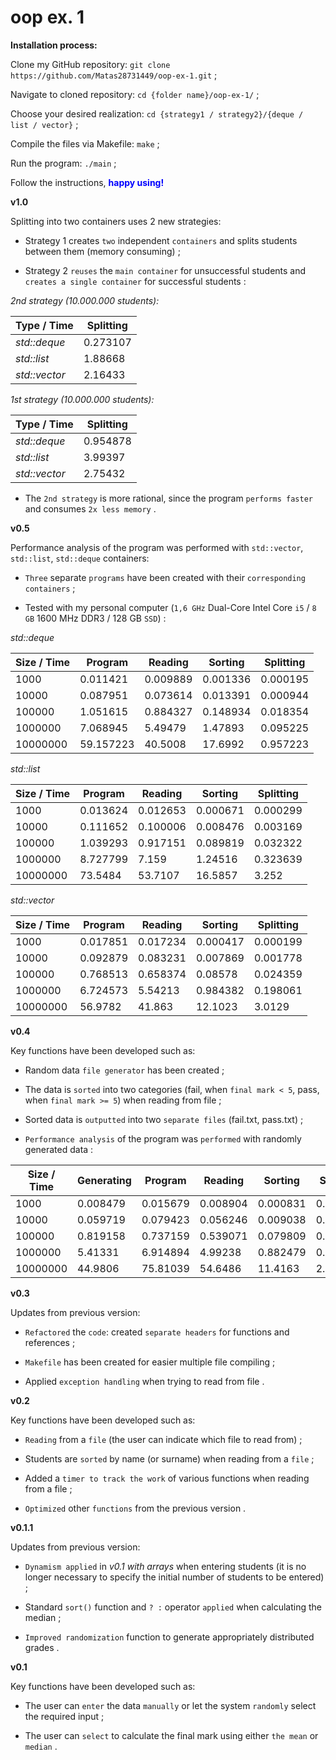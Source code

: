 # oop ex. 1

**Installation process:**

Clone my GitHub repository: `git clone https://github.com/Matas28731449/oop-ex-1.git` ;

Navigate to cloned repository: `cd {folder name}/oop-ex-1/` ;

Choose your desired realization: `cd {strategy1 / strategy2}/{deque / list / vector}` ;

Compile the files via Makefile: `make` ;

Run the program: `./main` ;

Follow the instructions, <b style="color: blue">happy using!</b>

**v1.0**

Splitting into two containers uses 2 new strategies:

- Strategy 1 creates `two` independent `containers` and splits students between them (memory consuming) ;

- Strategy 2 `reuses` the `main container` for unsuccessful students and `creates a single container` for successful students :

*2nd strategy (10.000.000 students):*

| Type / Time   | Splitting |
|---------------|-----------|
| *std::deque*  | 0.273107  |
| *std::list*   | 1.88668   |
| *std::vector* | 2.16433   |

*1st strategy (10.000.000 students):*

| Type / Time   | Splitting |
|---------------|-----------|
| *std::deque*  | 0.954878  |
| *std::list*   | 3.99397   |
| *std::vector* | 2.75432   |

- The `2nd strategy` is more rational, since the program `performs faster` and consumes `2x less memory` .

**v0.5**

Performance analysis of the program was performed with `std::vector`, `std::list`, `std::deque` containers:

- `Three` separate `programs` have been created with their `corresponding containers` ;

- Tested with my personal computer (`1,6 GHz` Dual-Core Intel Core `i5` / `8 GB` 1600 MHz DDR3 / 128 GB `SSD`) :

*std::deque*

| Size / Time | Program   | Reading  | Sorting  | Splitting |
|-------------|-----------|----------|----------|-----------|
| 1000        | 0.011421  | 0.009889 | 0.001336 | 0.000195  |
| 10000       | 0.087951  | 0.073614 | 0.013391 | 0.000944  |
| 100000      | 1.051615  | 0.884327 | 0.148934 | 0.018354  |
| 1000000     | 7.068945  | 5.49479  | 1.47893  | 0.095225  |
| 10000000    | 59.157223 | 40.5008  | 17.6992  | 0.957223  |

*std::list*

| Size / Time | Program  | Reading  | Sorting  | Splitting |
|-------------|----------|----------|----------|-----------|
| 1000        | 0.013624 | 0.012653 | 0.000671 | 0.000299  |
| 10000       | 0.111652 | 0.100006 | 0.008476 | 0.003169  |
| 100000      | 1.039293 | 0.917151 | 0.089819 | 0.032322  |
| 1000000     | 8.727799 | 7.159    | 1.24516  | 0.323639  |
| 10000000    | 73.5484  | 53.7107  | 16.5857  | 3.252     |

*std::vector*

| Size / Time | Program  | Reading  | Sorting  | Splitting |
|-------------|----------|----------|----------|-----------|
| 1000        | 0.017851 | 0.017234 | 0.000417 | 0.000199  |
| 10000       | 0.092879 | 0.083231 | 0.007869 | 0.001778  |
| 100000      | 0.768513 | 0.658374 | 0.08578  | 0.024359  |
| 1000000     | 6.724573 | 5.54213  | 0.984382 | 0.198061  |
| 10000000    | 56.9782  | 41.863   | 12.1023  | 3.0129    |

**v0.4**

Key functions have been developed such as:

- Random data `file generator` has been created ;

- The data is `sorted` into two categories (fail, when `final mark < 5`, pass, when `final mark >= 5`) when reading from file ;

- Sorted data is `outputted` into two `separate files` (fail.txt, pass.txt) ;

- `Performance analysis` of the program was `performed` with randomly generated data :

| Size / Time | Generating | Program  | Reading  | Sorting  | Splitting | Writting `fail.txt` | Writting `pass.txt` |
|-------------|------------|----------|----------|----------|-----------|---------------------|---------------------|
| 1000        | 0.008479   | 0.015679 | 0.008904 | 0.000831 | 0.000393  | 0.000965            | 0.001039            |
| 10000       | 0.059719   | 0.079423 | 0.056246 | 0.009038 | 0.002437  | 0.006754            | 0.004946            |
| 100000      | 0.819158   | 0.737159 | 0.539071 | 0.079809 | 0.020125  | 0.048631            | 0.049521            |
| 1000000     | 5.41331    | 6.914894 | 4.99238  | 0.882479 | 0.171598  | 0.424164            | 0.444273            |
| 10000000    | 44.9806    | 75.81039 | 54.6486  | 11.4163  | 2.76528   | 3.53575             | 3.44446             |

**v0.3**

Updates from previous version:

- `Refactored` the `code`: created `separate headers` for functions and references ;

- `Makefile` has been created for easier multiple file compiling ;

- Applied `exception handling` when trying to read from file .

**v0.2**

Key functions have been developed such as:

- `Reading` from a `file` (the user can indicate which file to read from) ;

- Students are `sorted` by name (or surname) when reading from a `file` ;

- Added a `timer to track the work` of various functions when reading from a file ;

- `Optimized` other `functions` from the previous version .

**v0.1.1**

Updates from previous version:

- `Dynamism applied` in *v0.1 with arrays* when entering students (it is no longer necessary to specify the initial number of students to be entered) ;

- Standard `sort()` function and `? :` operator `applied` when calculating the median ;

- `Improved randomization` function to generate appropriately distributed grades .

**v0.1**

Key functions have been developed such as:

- The user can `enter` the data `manually` or let the system `randomly` select the required input ;

- The user can `select` to calculate the final mark using either `the mean` or `median` .
